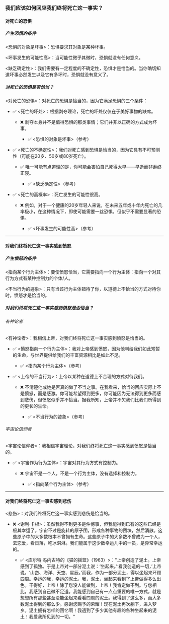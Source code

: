 ### 我们应该如何回应我们终将死亡这一事实？

#### 对死亡的恐惧

##### 产生恐惧的条件

<恐惧的对象是坏事>：恐惧要求其对象是某种坏事。

<坏事发生的可能性高>：当可能性微乎其微时，恐惧就没有任何意义。

<缺乏确定性>：我们需要有一定程度的不确定性，恐惧才是恰当的。当你确切知道坏事必然发生以及它有多坏时，恐惧就没有意义了。

##### 对死亡的恐惧是否恰当？

<对死亡的恐惧>：对死亡的恐惧是恰当的，因为它满足恐惧的三个条件：

- ✅ <死亡的坏处>：根据剥夺理论，死亡的坏处仅仅在于美好事物的缺席。
    
    - ❌ 剥夺本身并不是值得恐惧的那类事情；它们并非以正确的方式成为坏事。
        
        - ✅ <恐惧的对象是坏事>（参考）
            
- ✅ <死亡的不确定性>：我们对死亡感到恐惧是恰当的，因为它具有不可预测性（可能在20岁、50岁或80岁死亡）。
    
    - ✅ 唯一可能有点道理的是，你可能会害怕自己死得太早——早逝而非寿终正寝。
        
        - ✅ <缺乏确定性>（参考）
            
- ✅ <死亡的高概率>：死亡发生的可能性很高。
    
    - ❌ 例如，对于一个健康的20岁年轻人来说，在未来五年或十年内死亡的几率极小，在这种情况下，即使可能需要一丝恐惧，但似乎不需要显著的恐惧。
        
        - ✅ <坏事发生的可能性高>（参考）
            

---

#### 对我们终将死亡这一事实感到愤怒

##### 产生愤怒的条件

<指向某个行为主体>：要使愤怒恰当，它需要指向一个行为主体：指向一个对其行为方式有某种控制力的个体/人。

<不当行为的迹象>：只有当该行为主体错待了你，以道德上不恰当的方式对待你时，愤怒才是恰当的。

##### 对我们终将死亡这一事实感到愤怒是否恰当？

###### 有神论者

<有神论者>：我相信上帝，对我们终将死亡这一事实感到愤怒是恰当的。

- ✅ <愤怒指向一个行为主体>：我对上帝感到愤怒，因为他判给我们如此短暂的生命，与世界提供给我们的丰富资源相比是如此不足。
    
    - ✅ <指向某个行为主体>（参考）
        
- ✅ <上帝的不当行为>：上帝以某种在道德上不合理的方式对待我们。
    
    - ❌ 不清楚他或她是否真的做了不当之事。在我看来，恰当的回应实际上不是愤怒，而是感激。你可能希望得到更多，你可能因为无法得到更多而感到悲伤，但愤怒似乎并不恰当。据我所知，上帝并不欠我们比我们所得到的更长的生命。
        
        - ✅ <不当行为的迹象>（参考）
            

###### 宇宙论信仰者

<宇宙论信仰者>：我相信宇宙理论，对我们终将死亡这一事实感到愤怒是恰当的。

- ✅ <宇宙作为行为主体>：宇宙对其行为方式有控制力。
    
    - ❌ 宇宙不是一个人，不是一个行为主体，没有选择和控制力。
        
        - ✅ <指向某个行为主体>（参考）
            

---

#### 对我们终将死亡这一事实感到悲伤

<悲伤>：对我们终将死亡这一事实感到悲伤是恰当的。

- ❌ <谢利·卡根>：虽然我得不到更多是件憾事，但我能得到已有的这些已经是极其幸运了。宇宙不过是旋转的原子团，形成各种事物的团块，然后消散。这些原子中的大多数根本不曾拥有生命。这些原子中的大多数不曾成为一个人，去恋爱，看日落，吃冰淇淋。我们能属于这少数幸运儿中的一员，是异常幸运的。
    
    - ✅ <库尔特·冯内古特的《猫的摇篮》（1963）>："上帝创造了泥土。上帝感到了孤独。于是上帝对一部分泥土说：‘坐起来。’‘看我创造的一切，’上帝说，‘山峦、海洋、天空、星辰。’而我，作为一部分泥土，得以坐起来环顾四周。幸运的我，幸运的泥土。我，泥土，坐起来看到了上帝做得多么出色。干得好，上帝！除了您没人能做到，上帝！我肯定做不到。与您相比，我感到自己微不足道。我能感到自己有一点点重要的唯一方式，就是想想所有那些甚至没能坐起来看看四周的泥土。我得到了这么多，而大多数泥土得到的那么少。感谢您赐予的荣耀！现在泥土再次躺下，进入梦乡。泥土拥有怎样的回忆啊！我遇到了多少其他有趣的各种坐起来的泥土！我爱我所见到的一切。"